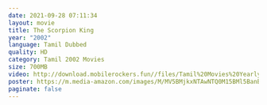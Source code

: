 ```yaml
---
date: 2021-09-28 07:11:34
layout: movie
title: The Scorpion King
year: "2002"
language: Tamil Dubbed
quality: HD
category: Tamil 2002 Movies
size: 700MB
video: http://download.mobilerockers.fun//files/Tamil%20Movies%20Yearly%20Collections/Tamil%202002%20Collections/King%20(2002)/King%20(2002)%20Full%20Movies/King%20(2002)%20HDRip/King%20(2002)%20HDRip%20Single%20Part.mp4
poster: https://m.media-amazon.com/images/M/MV5BMjkxNTAwNTQ0M15BMl5BanBnXkFtZTYwMTQwMjM3._V1_FMjpg_UX1000_.jpg
paginate: false
---
```


